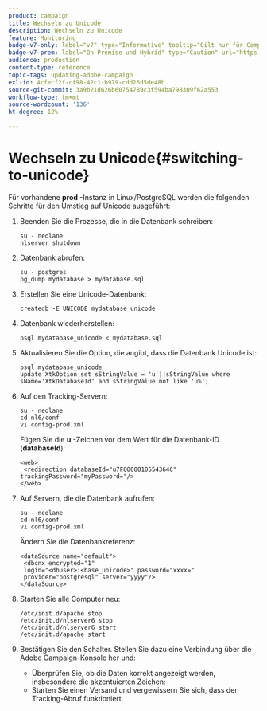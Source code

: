 ```yaml
---
product: campaign
title: Wechseln zu Unicode
description: Wechseln zu Unicode
feature: Monitoring
badge-v7-only: label="v7" type="Informative" tooltip="Gilt nur für Campaign Classic v7"
badge-v7-prem: label="On-Premise und Hybrid" type="Caution" url="https://experienceleague.adobe.com/docs/campaign-classic/using/installing-campaign-classic/architecture-and-hosting-models/hosting-models-lp/hosting-models.html?lang=de" tooltip="Gilt nur für Hybrid- und On-Premise-Bereitstellungen"
audience: production
content-type: reference
topic-tags: updating-adobe-campaign
exl-id: 4cfecf2f-cf98-42c1-b979-cdd26d5de48b
source-git-commit: 3a9b21d626b60754789c3f594ba798309f62a553
workflow-type: tm+mt
source-wordcount: '136'
ht-degree: 12%

---
```


# Wechseln zu Unicode{#switching-to-unicode}



Für vorhandene **prod** -Instanz in Linux/PostgreSQL werden die folgenden Schritte für den Umstieg auf Unicode ausgeführt:

1. Beenden Sie die Prozesse, die in die Datenbank schreiben:

   ```
   su - neolane
   nlserver shutdown
   ```

1. Datenbank abrufen:

   ```
   su - postgres
   pg_dump mydatabase > mydatabase.sql
   ```

1. Erstellen Sie eine Unicode-Datenbank:

   ```
   createdb -E UNICODE mydatabase_unicode
   ```

1. Datenbank wiederherstellen:

   ```
   psql mydatabase_unicode < mydatabase.sql
   ```

1. Aktualisieren Sie die Option, die angibt, dass die Datenbank Unicode ist:

   ```
   psql mydatabase_unicode
   update XtkOption set sStringValue = 'u'||sStringValue where sName='XtkDatabaseId' and sStringValue not like 'u%';
   ```

1. Auf den Tracking-Servern:

   ```
   su - neolane
   cd nl6/conf
   vi config-prod.xml
   ```

   Fügen Sie die **u** -Zeichen vor dem Wert für die Datenbank-ID (**databaseId**):

   ```
   <web>
    <redirection databaseId="u7F0000010554364C" trackingPassword="myPassword="/>
   </web>
   ```

1. Auf Servern, die die Datenbank aufrufen:

   ```
   su - neolane
   cd nl6/conf
   vi config-prod.xml
   ```

   Ändern Sie die Datenbankreferenz:

   ```
   <dataSource name="default">
    <dbcnx encrypted="1" 
    login="<dbuser>:<base_unicode>" password="xxxx="
    provider="postgresql" server="yyyy"/>
   </dataSource>
   ```

1. Starten Sie alle Computer neu:

   ```
   /etc/init.d/apache stop
   /etc/init.d/nlserver6 stop
   /etc/init.d/nlserver6 start
   /etc/init.d/apache start
   ```

1. Bestätigen Sie den Schalter. Stellen Sie dazu eine Verbindung über die Adobe Campaign-Konsole her und:

   * Überprüfen Sie, ob die Daten korrekt angezeigt werden, insbesondere die akzentuierten Zeichen:
   * Starten Sie einen Versand und vergewissern Sie sich, dass der Tracking-Abruf funktioniert.

